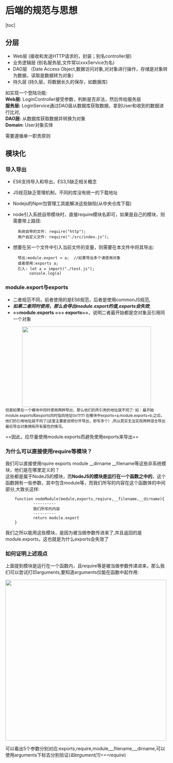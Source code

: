 # 后端的规范与思想

[toc]

## 分层

* Web层 (接收和发送HTTP请求的，封装；别名controller层)
* 业务逻辑层 (别名服务层,文件常以xxxService为名)
* DAO层 （Date Access Object,数据访问对象,对对象进行操作，存储是对象转为数据，读取是数据转为对象）
* 持久层 (持久层，将数据长久的保存，如数据库)

如实现一个登陆功能:  
**Web层:**  LoginController接受参数，判断是否非法，然后传给服务层  
**服务层:**  LoginService通过DAO层从数据库获取数据，拿到User和收到的数据进行比对,  
**DAO层:**  从数据库获取数据并转换为对象  
**Domain:** User对象实体  

需要遵循单一职责原则

## 模块化

### 导入导出

* ES6支持导入和导出，ES3,5缺乏相关概念
* JS规范缺乏管理机制，不同的库没有统一的下载地址
* Nodejs的Npm包管理工具能解决这些缺陷(从中央仓库下载)
  
* node引入系统自带模块时，直接require模块名即可，如果是自己的模块，则需要带上路径:

        系统自带的文件: require("http");
        用户自定义文件: require("./src/index.js");

* 想要在另一个文件中引入当前文件的变量，则需要在本文件中将其导出:

        导出:module.export = a;  //如果导出多个请使用对象
        或者使用:exports a;
        引入: let a = import("./test.js");
             console.log(a)  

### module.export与exports

* 二者规范不同，前者使用的是ES6规范，后者是使用commonJS规范,
* *****如果二者同时使用，那么会导出module.export的值,exports会失效*****;
* **==module.exports === exports==**，说明二者最开始都是空对象且引用同一个对象

 <div align=center>
   <img width=400 height=250 src="https://mydata-1258971635.cos.ap-beijing.myqcloud.com/noteImg/%E5%AF%BC%E5%87%BA.png"/>
  </div>  
  <small>但是如果在一个模块中同时使用两种导出，那么他们的所引用的地址就不同了:  
  如：最开始module.exports和exports同时指向地址0x11111  
  在模块中exports=a;module.exports=b;之后，他们的引用地址就不同了(这里主要是说明分开导出，即写多个）,所以其实无法实现两种混合导出最后导出对象拥有所有属性的情况。</small>  

 ==因此，应尽量使用module.exports而避免使用exports来导出==

### 为什么可以直接使用require等模块？

  我们可以直接使用rquire exports module __dirname __filename等这些非系统模块，他们是在哪里定义的？  
  这些都是属于NodeJS的模块，而**NodeJS的模块是运行在一个函数之中的**，这个函数拥有一些参数，其中包含module等，而我们所写的内容在这个函数体的中间部分,大致长这样:

        function nodeModule(module,exports,reqiure,__filename,__dirname){
                ----------
                我们所写的内容
                ----------
                return module.export
        }

我们之所以能用这些模块，是因为被当做参数传进来了,并且返回的是module.exports，这也就是为什么exports会失效了  

### 如何证明上述观点

上面提到模块是运行在一个函数内，且require等是被当做参数传递进来，那么我们可以尝试打印arguments,要知道arguments仅能在函数中起作用:  

<div aligin=center>
<img width=500 height=500 src="https://mydata-1258971635.cos.ap-beijing.myqcloud.com/noteImg/Node-arguments.png"/>
</div>

可以看出5个参数分别对应:exports,require,module,__filename,__dirname,可以使用arguments下标去分别验证(*如argument[1]===require*)  


